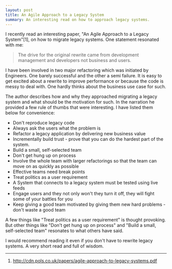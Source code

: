 ```yaml
---
layout: post
title: An Agile Approach to a Legacy System
summary: An interesting read on how to approach legacy systems.
---
```


I recently read an interesting paper, "An Agile Approach to a Legacy System"[1], on how to migrate legacy systems. One statement resonated with me:
> The drive for the original rewrite came from development management and developers not business and users.

I have been involved in two major refactoring which was initiated by Engineers. One barely successful and the other a semi failure. It is easy to get excited about a rewrite to improve performance or because the code is messy to deal with. One hardly thinks about the business use case for such.

The author describes how and why they approached migrating a legacy system and what should be the motivation for such. In the narration he provided a few rule of thumbs that were interesting. I have listed them below for convenience:

- Don't reproduce legacy code
- Always ask the users what the problem is
- Refactor a legacy application by delivering new business value
- Incrementally build trust - prove that you can do the hardest part of the system.
- Build a small, self-selected team
- Don't get hung up on process
- Involve the whole team with larger refactorings so that the team can move on as quickly as possible
- Effective teams need break points
- Treat politics as a user requirement
- A System that connects to a legacy system must be tested using live feeds
- Engage users and they not only won't they turn it off, they will fight some of your battles for you
- Keep giving a good team motivated by giving them new hard problems - don't waste a good team

A few things like "Treat politics as a user requirement" is thought provoking. But other things like "Don't get hung up on process" and "Build a small, self-selected team" resonates to what others have said.

I would recommend reading it even if you don't have to rewrite legacy systems. A very short read and full of wisdom.


---
1. http://cdn.pols.co.uk/papers/agile-approach-to-legacy-systems.pdf